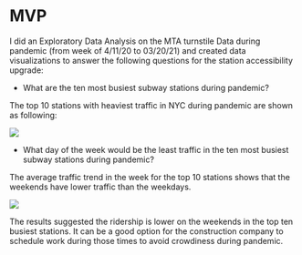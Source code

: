 # MVP

I did an Exploratory Data Analysis on the MTA turnstile Data during pandemic (from week of 4/11/20 to 03/20/21) and created data visualizations to answer the following questions for the station accessibility upgrade:

- What are the ten most busiest subway stations during pandemic?

The top 10 stations with heaviest traffic in NYC during pandemic are shown as following:

![](/Users/crystalhuang/Documents/GitHub/EDA_MTA_Turnstile/Top10BusiestSubway.png)

* What day of the week would be the least traffic in the ten most busiest subway stations during pandemic?

The average traffic trend in the week for the top 10 stations shows that the weekends have lower traffic than the weekdays. 

![](/Users/crystalhuang/Documents/GitHub/EDA_MTA_Turnstile/Top10WeekHeat.png)

The results suggested the ridership is lower on the weekends in the top ten busiest stations. It can be a good option for the construction company to schedule work during those times to avoid crowdiness during pandemic.